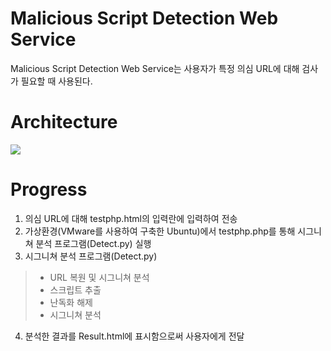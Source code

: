 # Malicious Script Detection Web Service
Malicious Script Detection Web Service는 사용자가 특정 의심 URL에 대해 검사가 필요할 때 사용된다.

# Architecture
<div>
  <img src="https://user-images.githubusercontent.com/43469662/75999615-d63e2300-5f45-11ea-8ea0-af65b58334f6.png"></img>
</div>

# Progress
1. 의심 URL에 대해 testphp.html의 입력란에 입력하여 전송
2. 가상환경(VMware를 사용하여 구축한 Ubuntu)에서 testphp.php를 통해 시그니쳐 분석 프로그램(Detect.py) 실행
3. 시그니쳐 분석 프로그램(Detect.py)
> - URL 복원 및 시그니쳐 분석
> - 스크립트 추출
> - 난독화 해제
> - 시그니쳐 분석
4. 분석한 결과를 Result.html에 표시함으로써 사용자에게 전달
